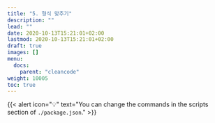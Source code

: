 ```yaml
---
title: "5. 형식 맞추기"
description: ""
lead: ""
date: 2020-10-13T15:21:01+02:00
lastmod: 2020-10-13T15:21:01+02:00
draft: true
images: []
menu:
  docs:
    parent: "cleancode"
weight: 10005
toc: true
---
```


{{< alert icon="💡" text="You can change the commands in the scripts section of `./package.json`." >}}
